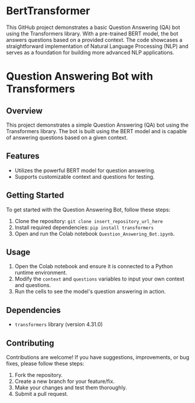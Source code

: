 # BertTransformer
This GitHub project demonstrates a basic Question Answering (QA) bot using the Transformers library. With a pre-trained BERT model, the bot answers questions based on a provided context. The code showcases a straightforward implementation of Natural Language Processing (NLP) and serves as a foundation for building more advanced NLP applications.
# Question Answering Bot with Transformers

## Overview

This project demonstrates a simple Question Answering (QA) bot using the Transformers library. The bot is built using the BERT model and is capable of answering questions based on a given context.

## Features

- Utilizes the powerful BERT model for question answering.
- Supports customizable context and questions for testing.

## Getting Started

To get started with the Question Answering Bot, follow these steps:

1. Clone the repository: `git clone insert_repository_url_here`
2. Install required dependencies: `pip install transformers`
3. Open and run the Colab notebook `Question_Answering_Bot.ipynb`.

## Usage

1. Open the Colab notebook and ensure it is connected to a Python runtime environment.
2. Modify the `context` and `questions` variables to input your own context and questions.
3. Run the cells to see the model's question answering in action.

## Dependencies

- `transformers` library (version 4.31.0)

## Contributing

Contributions are welcome! If you have suggestions, improvements, or bug fixes, please follow these steps:

1. Fork the repository.
2. Create a new branch for your feature/fix.
3. Make your changes and test them thoroughly.
4. Submit a pull request.
